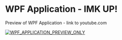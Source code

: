 # WPF Application - IMK UP!

Preview of WPF Application - link to youtube.com

[![WPF_APPLICATION_PREVIEW_ONLY](https://img.youtube.com/vi/zeEcw4ZzXK8/0.jpg)](https://www.youtube.com/watch?v=zeEcw4ZzXK8)
